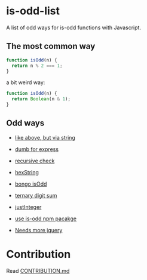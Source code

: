 # is-odd-list
A list of odd ways for is-odd functions with Javascript.

## The most common way
```js
function isOdd(n) {
  return n % 2 === 1;
}
```

a bit weird way:
```js
function isOdd(n) {
  return Boolean(n & 1);
}
```

## Odd ways
- [like above, but via string](ways/viaString.md)

- [dumb for express](ways/dumbForExpress.md)

- [recursive check](ways/recursive.md)

- [hexString](ways/hexString.md)

- [bongo isOdd](ways/bongo.md)

- [ternary digit sum](ways/ternaryDigitSum.md)

- [justInteger](ways/justInteger.md)

- [use is-odd npm pacakge](ways/isOddNpm.md) 

- [Needs more jquery](ways/jquery.md)

# Contribution
Read [CONTRIBUTION.md](CONTRIBUTION.md)
